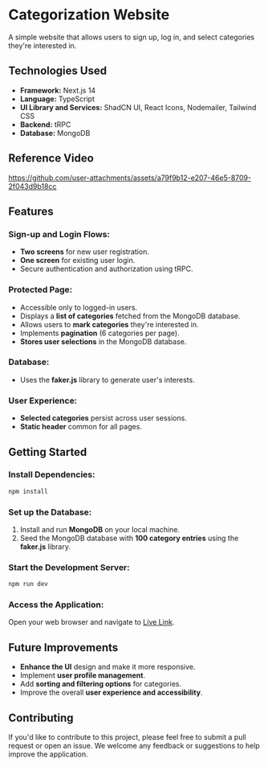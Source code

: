 # Categorization Website

A simple website that allows users to sign up, log in, and select categories they're interested in.

## Technologies Used

- **Framework:** Next.js 14
- **Language:** TypeScript
- **UI Library and Services:** ShadCN UI, React Icons, Nodemailer, Tailwind CSS
- **Backend:** tRPC
- **Database:** MongoDB

## Reference Video

https://github.com/user-attachments/assets/a79f9b12-e207-46e5-8709-2f043d9b18cc


## Features

### Sign-up and Login Flows:

- **Two screens** for new user registration.
- **One screen** for existing user login.
- Secure authentication and authorization using tRPC.

### Protected Page:

- Accessible only to logged-in users.
- Displays a **list of categories** fetched from the MongoDB database.
- Allows users to **mark categories** they're interested in.
- Implements **pagination** (6 categories per page).
- **Stores user selections** in the MongoDB database.

### Database:

- Uses the **faker.js** library to generate user's interests.

### User Experience:

- **Selected categories** persist across user sessions.
- **Static header** common for all pages.

## Getting Started

### Install Dependencies:

```bash
npm install
```

### Set up the Database:

1. Install and run **MongoDB** on your local machine.
2. Seed the MongoDB database with **100 category entries** using the **faker.js** library.

### Start the Development Server:

```bash
npm run dev
```

### Access the Application:

Open your web browser and navigate to [Live Link](revispy-ayushw0w.vercel.app).

## Future Improvements

- **Enhance the UI** design and make it more responsive.
- Implement **user profile management**.
- Add **sorting and filtering options** for categories.
- Improve the overall **user experience and accessibility**.

## Contributing

If you'd like to contribute to this project, please feel free to submit a pull request or open an issue. We welcome any feedback or suggestions to help improve the application.
